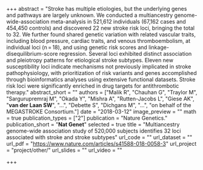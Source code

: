 +++
abstract = "Stroke has multiple etiologies, but the underlying genes and pathways are largely unknown. We conducted a multiancestry genome-wide-association meta-analysis in 521,612 individuals (67,162 cases and 454,450 controls) and discovered 22 new stroke risk loci, bringing the total to 32. We further found shared genetic variation with related vascular traits, including blood pressure, cardiac traits, and venous thromboembolism, at individual loci (n = 18), and using genetic risk scores and linkage-disequilibrium-score regression. Several loci exhibited distinct association and pleiotropy patterns for etiological stroke subtypes. Eleven new susceptibility loci indicate mechanisms not previously implicated in stroke pathophysiology, with prioritization of risk variants and genes accomplished through bioinformatics analyses using extensive functional datasets. Stroke risk loci were significantly enriched in drug targets for antithrombotic therapy."
abstract_short = ""
authors = ["Malik R", "Chauhan G", "Traylor M", "Sargurupremraj M", "Okada Y", "Mishra A", "Rutten-Jacobs L", "Giese AK", "**van der Laan SW**", "...", "Debette S", "Dichgans M", "...", "on behalf of the MEGASTROKE Consortium."]
date = "2018-03-12"
image_preview = ""
math = true
publication_types = ["2"]
publication = "Nature Genetics."
publication_short = "**Nat Genet**"
selected = true
title = "Multiancestry genome-wide association study of 520,000 subjects identifies 32 loci associated with stroke and stroke subtypes"
url_code = ""
url_dataset = ""
url_pdf = "https://www.nature.com/articles/s41588-018-0058-3"
url_project = "project/other/"
url_slides = ""
url_video = ""

+++

